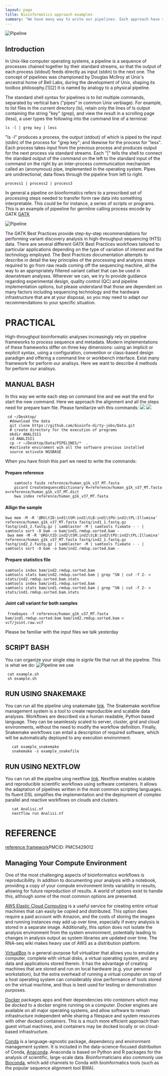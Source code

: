 ```yaml
---
layout: page
title: Bioinformatics approach examples
summary: "We have many way to write our pipelines. Each approach have some problems. We need to use take in mind what we need to do."
---
```


![Pipeline]({{site.url}}/images/pipeline.jpg)

## Introduction

In Unix-like computer operating systems, a pipeline is a sequence of processes chained together by their standard streams, so that the output of each process (stdout) feeds directly as input (stdin) to the next one.
The concept of pipelines was championed by Douglas McIlroy at Unix's ancestral home of Bell Labs, during the development of Unix, shaping its toolbox philosophy.[1][2] It is named by analogy to a physical pipeline.

The standard shell syntax for pipelines is to list multiple commands, separated by vertical bars ("pipes" in common Unix verbiage). For example, to list files in the current directory (ls), retain only the lines of ls output containing the string "key" (grep), and view the result in a scrolling page (less), a user types the following into the command line of a terminal:

  ```ls -l | grep key | less```

"ls -l" produces a process, the output (stdout) of which is piped to the input (stdin) of the process for "grep key"; and likewise for the process for "less". Each process takes input from the previous process and produces output for the next process via standard streams. Each "|" tells the shell to connect the standard output of the command on the left to the standard input of the command on the right by an inter-process communication mechanism called an (anonymous) pipe, implemented in the operating system. Pipes are unidirectional; data flows through the pipeline from left to right.

``` process1 | process2 | process3 ```



In general a pipeline on bionformatics  refers to a prescribed set of processing steps needed to transfer form raw data into something interpretable. This could be for instance, a series of scripts or programs. This is an example of pipeeline for  germline calling process encode by GATK [GATK](https://software.broadinstitute.org/gatk/best-practices/)


![Pipeline]({{site.url}}/images/06.pipeline2.png)

The GATK Best Practices provide step-by-step recommendations for performing variant discovery analysis in high-throughput sequencing (HTS) data. There are several different GATK Best Practices workflows tailored to particular applications depending on the type of variation of interest and the technology employed. The Best Practices documentation attempts to describe in detail the key principles of the processing and analysis steps required to go from raw reads coming off the sequencing machine, all the way to an appropriately filtered variant callset that can be used in downstream analyses. Wherever we can, we try to provide guidance regarding experimental design, quality control (QC) and pipeline implementation options, but please understand that those are dependent on many factors including sequencing technology and the hardware infrastructure that are at your disposal, so you may need to adapt our recommendations to your specific situation.

# PRACTICAL

High-throughput bioinformatic analyses increasingly rely on pipeline frameworks to process sequence and metadata. Modern implementations of these frameworks differ on three key dimensions: using an implicit or explicit syntax, using a configuration, convention or class-based design paradigm and offering a command line or workbench interface. Exist many framework for perform our analisys. Here we want to describe 4 methods for perform our analisys.

## MANUAL BASH
In this way we write each step on command line and we wait the end for start the new command.
Here we approach the alignment and all the steps need for prepare bam file.
Please familiarize wih this commands:
<img src="{{site.url}}/images/samtools.png" >
<img src="{{site.url}}/images/bwa.png" >

     cd ~/Desktop/
      #download the data
      git clone https://github.com/bioinfo-dirty-jobs/Data.git
      # create directory for the execution of programs
      mkdir ANALISI1
      cd ANALISI1
      cp -r ~/Desktop/Data/PIPELINES/*  .
      #activate enviroment wih all the software previous installed
      source activate NGSBASE


When you have finish this part we need to write the commands:

#### Prepare  reference
        samtools faidx reference/human_g1k_v37_MT.fasta 
        picard CreateSequenceDictionary R=reference/human_g1k_v37_MT.fasta o=reference/human_g1k_v37_MT.dict
        bwa index reference/human_g1k_v37_MT.fasta


#### Allign the sample


    bwa mem -M -R '@RG\tID:ind1\tSM:ind1\tLB:ind1\tPU:ind1\tPL:Illumina' reference/human_g1k_v37_MT.fasta fastq/ind1_1.fastq.gz fastq/ind1_2.fastq.gz | samblaster -M | samtools fixmate - - | samtools sort -O bam -o bam/ind1.rmdup.sorted.bam -
     bwa mem -M -R '@RG\tID:ind2\tSM:ind2\tLB:ind2\tPU:ind2\tPL:Illumina' reference/human_g1k_v37_MT.fasta fastq/ind2_1.fastq.gz fastq/ind2_2.fastq.gz | samblaster -M | samtools fixmate - - | samtools sort -O bam -o bam/ind2.rmdup.sorted.bam -


#### Prepare statistics file

    samtools index bam/ind2.rmdup.sorted.bam
    samtools stats bam/ind2.rmdup.sorted.bam | grep ^SN | cut -f 2- > stats/ind2.rmdup.sorted.bam.stats
    samtools index bam/ind1.rmdup.sorted.bam
    samtools stats bam/ind1.rmdup.sorted.bam | grep ^SN | cut -f 2- > stats/ind1.rmdup.sorted.bam.stats
#### Joint call variant for both samples

     freebayes -f reference/human_g1k_v37_MT.fasta bam/ind1.rmdup.sorted.bam bam/ind2.rmdup.sorted.bam > vcf/joint.raw.vcf

Please be familiar with the input files we talk yesterday


## SCRIPT BASH

You can organize your single step in signle file that run all the  pipeline.
This is what we do:
![Pipeline we use]({{site.url}}/images/snakemake.png)


     cat example.sh
     sh example.sh


## RUN USING SNAKEMAKE

You can run all the pipeline uing snakemake [link](https://snakemake.readthedocs.io/en/stable/).
The Snakemake workflow management system is a tool to create reproducible and scalable data analyses. Workflows are described via a human readable, Python based language. They can be seamlessly scaled to server, cluster, grid and cloud environments, without the need to modify the workflow definition. Finally, Snakemake workflows can entail a description of required software, which will be automatically deployed to any execution environment.

       cat example_snakemake
       snakemake -s example_snakefile

 





## RUN USING NEXTFLOW

You can run all the pipeline uing nextflow [link](https://www.nextflow.io/).
Nextflow enables scalable and reproducible scientific workflows using software containers. It allows the adaptation of pipelines written in the most common scripting languages. Its fluent DSL simplifies the implementation and the deployment of complex parallel and reactive workflows on clouds and clusters. 

       cat Analisi.nf
       nextflow run Analisi.nf



# REFERENCE


[reference framework](https://www.ncbi.nlm.nih.gov/pmc/articles/PMC5429012/)PMCID: PMC5429012

## Managing Your Compute Environment

One of the most challenging aspects of bioinformatics workflows is reproducibility. In addition to documenting your analysis with a notebook, providing a copy of your compute environment limits variability in results, allowing for future reproduction of results. A world of options exist to handle this, although some of the most common options are presented.

[AWS Elastic Cloud Computing][EC2] is a useful service for creating entire virtual machines that can easily be copied and distributed. This option does require a paid account with Amazon, and the costs of storing the images and running instances may add up over time, especially if every analysis is stored in a separate image. Additionally, this option does not isolate the analysis environment from the system environment, potentially leading to changes in analysis output as system libraries are updated over time. The RNA-seq wiki makes heavy use of AWS as a distribution platform.

[VirtualBox][VirtualBox] is a general-purpose full virtualizer that allows you to emulate a computer, complete with virtual disks, a virtual operating system, and any data and applications stored therein. It has the advantage of creating machines that are stored and run on local hardware (e.g. your personal workstation), but the extra overhead of running a virtual computer on top of a host operating system can considerably slow performance of tools stored on the virtual machine, and thus is best used for testing or demonstration purposes.

[Docker][Docker] packages apps and their dependencies into _containers_ which may be _docked_ to a docker engine running on a computer. Docker engines are available on all major operating systems, and allow software to remain infrastructure independent while sharing a filespace and system resources with other docked containers.  This is a much more efficient approach than guest virtual machines, and containers may be docked locally or on cloud-based infrastructure.

[Conda][Conda] is a language-agnostic package, dependency and environment management system. It is included in the data-science-focused distribution of Conda, [Anaconda][Anaconda]. Anaconda is based on Python and R packages for the analysis of scientific, large-scale data. Bioinformaticians also commonly use [Bioconda][Bioconda], which add channels to Conda with bioinformatics tools (such as the popular sequence alignment tool BWA).

[Anaconda]: https://www.continuum.io/why-anaconda
[Conda]: http://conda.pydata.org/docs/
[Bioconda]: https://bioconda.github.io/
[EC2]: https://aws.amazon.com/ec2/
[VirtualBox]: https://www.virtualbox.org/wiki/Downloads
[Docker]: https://docs.docker.com/engine/understanding-docker/
